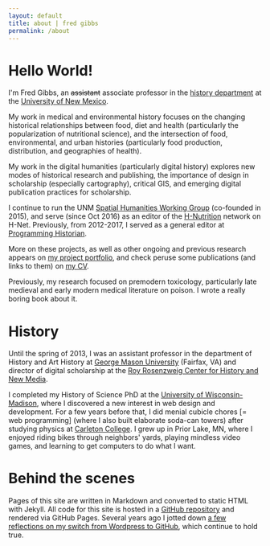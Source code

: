 ```yaml
---
layout: default
title: about | fred gibbs
permalink: /about
---
```


# Hello World!
I'm Fred Gibbs, an ~~assistant~~ associate professor in the [history department](http://history.unm.edu) at the [University of New Mexico](http://unm.edu).

My work in medical and environmental history focuses on the changing historical relationships between food, diet and health (particularly the popularization of nutritional science), and the intersection of food, environmental, and urban histories (particularly food production, distribution, and geographies of health).

My work in the digital humanities (particularly digital history) explores new modes of historical research and publishing, the importance of design in scholarship (especially cartography), critical GIS, and emerging digital publication practices for scholarship.

I continue to run the UNM [Spatial Humanities Working Group](http://spatialhumanities.unm.edu) (co-founded in 2015), and serve (since Oct 2016) as an editor of the [H-Nutrition](https://networks.h-net.org/h-nutrition) network on H-Net. Previously, from 2012-2017, I served as a general editor at [Programming Historian](http://programminghistorian.org).

More on these projects, as well as other ongoing and previous research appears on [my project portfolio](../projects), and check peruse some publications (and links to them) on [my CV](../cv).

Previously, my research focused on premodern toxicology, particularly late medieval and early modern medical literature on poison. I wrote a really boring book about it.


# History
Until the spring of 2013, I was an assistant professor in the department of History and Art History at [George Mason University](http:///gmu.edu) (Fairfax, VA) and director of digital scholarship at the [Roy Rosenzweig Center for History and New Media](http://chnm.gmu.edu).

I completed my History of Science PhD at the [University of Wisconsin-Madison](http://wisc.edu), where I discovered a new interest in web design and development. For a few years before that, I did menial cubicle chores \[= web programming] (where I also built elaborate soda-can towers) after studying physics at [Carleton College](http://www.carleton.edu). I grew up in Prior Lake, MN, where I enjoyed riding bikes through neighbors' yards, playing  mindless video games, and learning to get computers to do what I want.


# Behind the scenes
Pages of this site are written in Markdown and converted to static HTML with Jekyll. All code for this site is hosted in a [GitHub repository](https://github.com/fredgibbs/fredgibbs.github.io) and rendered via GitHub Pages. Several years ago I jotted down [a few reflections on my switch from Wordpress to GitHub](a-new-minimalist-versioned-website), which continue to hold true.
